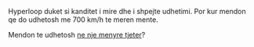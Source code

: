 Hyperloop duket si kanditet i mire dhe i shpejte udhetimi. 
Por kur mendon qe do udhetosh me 700 km/h te meren mente.

Mendon te udhetosh [ne nje menyre tjeter](../hyrje.md)?

